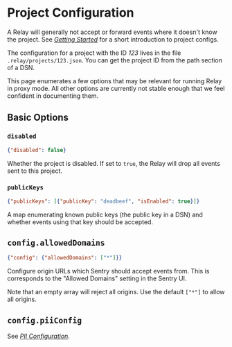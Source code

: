 # Project Configuration

A Relay will generally not accept or forward events where it doesn't know the project. See [_Getting Started_](index.md) for a short introduction to project configs.

The configuration for a project with the ID *123* lives in the file `.relay/projects/123.json`. You can get the project ID from the path section of a DSN.

This page enumerates a few options that may be relevant for running Relay in proxy mode. All other options are currently not stable enough that we feel confident in documenting them.

## Basic Options

### `disabled`

```json
{"disabled": false}
```

Whether the project is disabled. If set to `true`, the Relay will drop all
events sent to this project.

### `publicKeys`

```json
{"publicKeys": [{"publicKey": "deadbeef", "isEnabled": true}]}
```

A map enumerating known public keys (the public key in a DSN) and whether
events using that key should be accepted.

## `config.allowedDomains`

```json
{"config": {"allowedDomains": ["*"]}}
```

Configure origin URLs which Sentry should accept events from. This is corresponds to the "Allowed Domains" setting in the Sentry UI.

Note that an empty array will reject all origins. Use the default `["*"]` to allow all origins.


## `config.piiConfig`

See [_PII Configuration_](pii-config/index.md).
